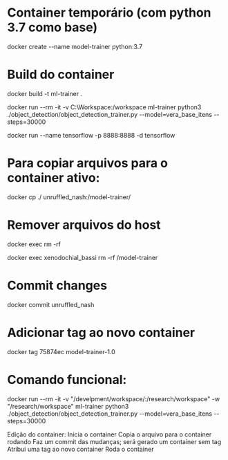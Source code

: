 # Container temporário (com python 3.7 como base)
docker create --name model-trainer python:3.7

# Build do container
docker build -t ml-trainer .


docker run --rm -it -v C:\Workspace:/workspace ml-trainer python3 ./object_detection/object_detection_trainer.py --model=vera_base_itens --steps=30000

docker run --name tensorflow -p 8888:8888 -d tensorflow

# Para copiar arquivos para o container ativo:
docker cp ./ unruffled_nash:/model-trainer/

# Remover arquivos do host
docker exec <container> rm -rf <YourFile>

docker exec xenodochial_bassi rm -rf /model-trainer

# Commit changes
docker commit unruffled_nash

# Adicionar tag ao novo container
docker tag 75874ec model-trainer-1.0

# Comando funcional:
docker run --rm -it -v "/develpment/workspace/:/research/workspace" -w "/research/workspace" ml-trainer python3 ./object_detection/object_detection_trainer.py --model=vera_base_itens --steps=30000


Edição do container:
    Inicia o container
    Copia o arquivo para o container rodando
    Faz um commit das mudanças; será gerado um container sem tag
    Atribui uma tag ao novo container
    Roda o container